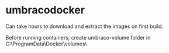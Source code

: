 # umbracodocker

Can take hours to download and extract the images on first build.

Before running containers, create umbraco-volume folder in C:\ProgramData\Docker\volumes\
